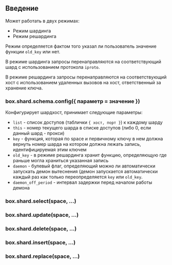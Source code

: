 ## Введение

Может работать в двух режимах:

* Режим шардинга
* Режим решардинга

Режим определяется фактом того указал ли пользователь значение функции
`old_key` или нет.

В режиме шардинга запросы перенаправляются на соответствующий шард с
использованием протокола `iproto`.

В режиме решардинга запросы перенаправляются на соответствующий хост
с использованием удаленных вызовов на хост, ответственный за хранение
ключа.

### box.shard.schema.config({ параметр = значение })
                
Конфигурирует шардхост, принимает следующие параметры:

* `list` - список доступов (таблички `{ хост, порт }`) к каждому шарду
* `this` - номер текущего шарда в списке доступов
(либо 0, если данный шард - прокси)
* `key` - функция, которая по space и первичному ключу в нем должна вернуть
номер шарда на котором должна лежать запись, идентифицируемая этим ключем
* `old_key` - в режиме решардинга хранит функцию, определяющую где раньше
могла храниться указанная запись
* `daemon` - булевый флаг, определяющий можно ли автоматически запускать
демон вытеснения (демон запускается автоматически каждый раз
как только переопределяется `key` или `old_key`.
* `daemon_off_period` - интервал задержки перед началом работы демона

### box.shard.select(space, ...)
### box.shard.update(space, ...)
### box.shard.delete(space, ...)
### box.shard.insert(space, ...)
### box.shard.replace(space, ...)



